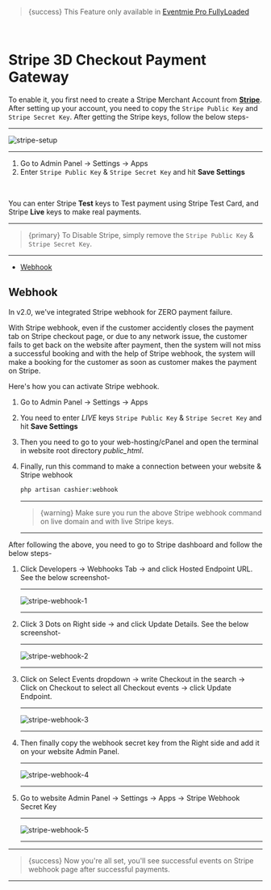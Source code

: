 > {success} This Feature only available in [Eventmie Pro FullyLoaded](https://classiebit.com/eventmie-pro-fullyloaded)

<br>

# Stripe 3D Checkout Payment Gateway

To enable it, you first need to create a Stripe Merchant Account from **[Stripe](https://stripe.com)**. After setting up your account, you need to copy the `Stripe Public Key` and `Stripe Secret Key`.
After getting the Stripe keys, follow the below steps-

---

![stripe-setup](/images/v2/EventmieProFullyLoadedV2.0/PaymentGateways.png "stripe-setup")

---

1. Go to Admin Panel -> Settings -> Apps
2. Enter `Stripe Public Key` & `Stripe Secret Key` and hit **Save Settings**

<br>

You can enter Stripe **Test** keys to Test payment using Stripe Test Card, and Stripe **Live** keys to make real payments.

---

> {primary} To Disable Stripe, simply remove the `Stripe Public Key` & `Stripe Secret Key`.

---



- [Webhook](#Webhook)

<a name="Webhook"></a>

## Webhook

In v2.0, we've integrated Stripe webhook for ZERO payment failure.

With Stripe webhook, even if the customer accidently closes the payment tab on Stripe checkout page, or due to any network issue, the customer fails to get back on the website after payment, then the system will not miss a successful booking and with the help of Stripe webhook, the system will make a booking for the customer as soon as customer makes the payment on Stripe.

Here's how you can activate Stripe webhook.

1. Go to Admin Panel -> Settings -> Apps 
2. You need to enter *LIVE* keys `Stripe Public Key` & `Stripe Secret Key` and hit **Save Settings**
3. Then you need to go to your web-hosting/cPanel and open the terminal in website root directory *public_html*.
4. Finally, run this command to make a connection between your website & Stripe webhook

    ```php
    php artisan cashier:webhook
    ```

    ---

    > {warning} Make sure you run the above Stripe webhook command on live domain and with live Stripe keys.

    ---


After following the above, you need to go to Stripe dashboard and follow the below steps-

1. Click Developers -> Webhooks Tab -> and click Hosted Endpoint URL. See the below screenshot-

    ---

    ![stripe-webhook-1](/images/v2/1-stripe-webhook.png "stripe-webhook-1")

    ---
    
2. Click 3 Dots on Right side -> and click Update Details. See the below screenshot-

    ---

    ![stripe-webhook-2](/images/v2/2-stripe-webhook.png "stripe-webhook-2")

    ---

3. Click on Select Events dropdown -> write Checkout in the search -> Click on Checkout to select all Checkout events -> click Update Endpoint.

    ---

    ![stripe-webhook-3](/images/v2/3-stripe-webhook.png "stripe-webhook-3")

    ---

4. Then finally copy the webhook secret key from the Right side and add it on your website Admin Panel.

    ---

    ![stripe-webhook-4](/images/v2/4-stripe-webhook.png "stripe-webhook-4")

    ---

5. Go to website Admin Panel -> Settings -> Apps -> Stripe Webhook Secret Key

    ---

    ![stripe-webhook-5](/images/v2/5-stripe-webhook.png "stripe-webhook-5")

    ---


---

> {success} Now you're all set, you'll see successful events on Stripe webhook page after successful payments.

---